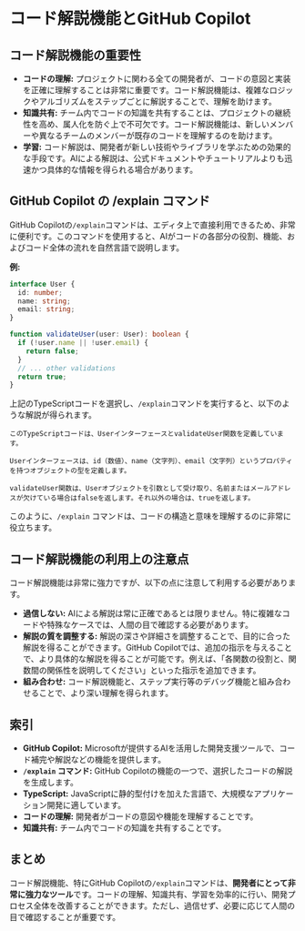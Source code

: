 # コード解説機能とGitHub Copilot

## コード解説機能の重要性

*   **コードの理解:** プロジェクトに関わる全ての開発者が、コードの意図と実装を正確に理解することは非常に重要です。コード解説機能は、複雑なロジックやアルゴリズムをステップごとに解説することで、理解を助けます。
*   **知識共有:** チーム内でコードの知識を共有することは、プロジェクトの継続性を高め、属人化を防ぐ上で不可欠です。コード解説機能は、新しいメンバーや異なるチームのメンバーが既存のコードを理解するのを助けます。
*   **学習:** コード解説は、開発者が新しい技術やライブラリを学ぶための効果的な手段です。AIによる解説は、公式ドキュメントやチュートリアルよりも迅速かつ具体的な情報を得られる場合があります。

## GitHub Copilot の /explain コマンド

GitHub Copilotの`/explain`コマンドは、エディタ上で直接利用できるため、非常に便利です。このコマンドを使用すると、AIがコードの各部分の役割、機能、およびコード全体の流れを自然言語で説明します。

**例:**

```typescript
interface User {
  id: number;
  name: string;
  email: string;
}

function validateUser(user: User): boolean {
  if (!user.name || !user.email) {
    return false;
  }
  // ... other validations
  return true;
}
```

上記のTypeScriptコードを選択し、`/explain`コマンドを実行すると、以下のような解説が得られます。

```
このTypeScriptコードは、UserインターフェースとvalidateUser関数を定義しています。

Userインターフェースは、id（数値）、name（文字列）、email（文字列）というプロパティを持つオブジェクトの型を定義します。

validateUser関数は、Userオブジェクトを引数として受け取り、名前またはメールアドレスが欠けている場合はfalseを返します。それ以外の場合は、trueを返します。
```
このように、`/explain` コマンドは、コードの構造と意味を理解するのに非常に役立ちます。

## コード解説機能の利用上の注意点

コード解説機能は非常に強力ですが、以下の点に注意して利用する必要があります。

*   **過信しない:** AIによる解説は常に正確であるとは限りません。特に複雑なコードや特殊なケースでは、人間の目で確認する必要があります。
*   **解説の質を調整する:** 解説の深さや詳細さを調整することで、目的に合った解説を得ることができます。GitHub Copilotでは、追加の指示を与えることで、より具体的な解説を得ることが可能です。例えば、「各関数の役割と、関数間の関係性を説明してください」といった指示を追加できます。
*   **組み合わせ:**  コード解説機能と、ステップ実行等のデバッグ機能と組み合わせることで、より深い理解を得られます。

## 索引

*   **GitHub Copilot:** Microsoftが提供するAIを活用した開発支援ツールで、コード補完や解説などの機能を提供します。
*  **`/explain` コマンド:**  GitHub Copilotの機能の一つで、選択したコードの解説を生成します。
*   **TypeScript:** JavaScriptに静的型付けを加えた言語で、大規模なアプリケーション開発に適しています。
*   **コードの理解:** 開発者がコードの意図や機能を理解することです。
*   **知識共有:** チーム内でコードの知識を共有することです。

## まとめ

コード解説機能、特にGitHub Copilotの`/explain`コマンドは、**開発者にとって非常に強力なツール**です。コードの理解、知識共有、学習を効率的に行い、開発プロセス全体を改善することができます。ただし、過信せず、必要に応じて人間の目で確認することが重要です。
